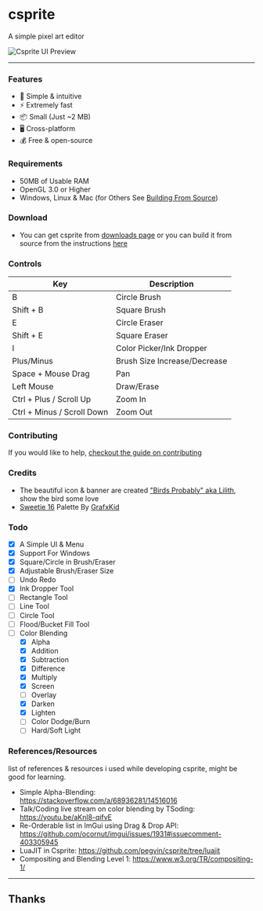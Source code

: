 # csprite
A simple pixel art editor

![Csprite UI Preview](https://github.com/csprite/csprite/assets/75035219/7d5488ee-c26c-484b-8b18-1c62457c7af0)

---
### Features
- :beginner: Simple & intuitive
- :zap: Extremely fast
- :package: Small (Just ~2 MB)
- :desktop_computer: Cross-platform
- :moneybag: Free & open-source

### Requirements
- 50MB of Usable RAM
- OpenGL 3.0 or Higher
- Windows, Linux & Mac (for Others See [Building From Source](https://csprite.github.io/wiki/latest-git/building-from-source.html))

### Download
- You can get csprite from [downloads page](https://csprite.github.io/downloads/) or you can build it from source from the instructions [here](https://csprite.github.io/wiki/latest-git/building-from-source.html)

### Controls
| Key                          | Description                  |
|------------------------------|------------------------------|
| B                            | Circle Brush                 |
| Shift + B                    | Square Brush                 |
| E                            | Circle Eraser                |
| Shift + E                    | Square Eraser                |
| I                            | Color Picker/Ink Dropper     |
| Plus/Minus                   | Brush Size Increase/Decrease |
| Space + Mouse Drag           | Pan                          |
| Left Mouse                   | Draw/Erase                   |
| Ctrl + Plus / Scroll Up      | Zoom In                      |
| Ctrl + Minus / Scroll Down   | Zoom Out                     |

### Contributing
If you would like to help, [checkout the guide on contributing](https://github.com/csprite/.github/blob/master/CONTRIBUTING.md)

### Credits
- The beautiful icon & banner are created ["Birds Probably" aka Lilith](https://www.instagram.com/birds_probably/), show the bird some love
- [Sweetie 16](https://lospec.com/palette-list/sweetie-16) Palette By [GrafxKid](http://grafxkid.tumblr.com/palettes)

### Todo
- [x] A Simple UI & Menu
- [x] Support For Windows
- [x] Square/Circle in Brush/Eraser
- [x] Adjustable Brush/Eraser Size
- [ ] Undo Redo
- [x] Ink Dropper Tool
- [ ] Rectangle Tool
- [ ] Line Tool
- [ ] Circle Tool
- [ ] Flood/Bucket Fill Tool
- [ ] Color Blending
  - [x] Alpha
  - [x] Addition
  - [x] Subtraction
  - [x] Difference
  - [x] Multiply
  - [x] Screen
  - [ ] Overlay
  - [x] Darken
  - [x] Lighten
  - [ ] Color Dodge/Burn
  - [ ] Hard/Soft Light

### References/Resources
list of references & resources i used while developing csprite, might be good for learning.

- Simple Alpha-Blending: https://stackoverflow.com/a/68936281/14516016
- Talk/Coding live stream on color blending by TSoding: https://youtu.be/aKnl8-qifvE
- Re-Orderable list in ImGui using Drag & Drop API: https://github.com/ocornut/imgui/issues/1931#issuecomment-403305945
- LuaJIT in Csprite: https://github.com/pegvin/csprite/tree/luajit
- Compositing and Blending Level 1: https://www.w3.org/TR/compositing-1/

---
## Thanks
